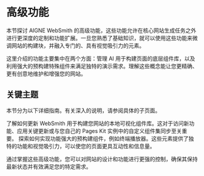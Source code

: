 # 高级功能

本节探讨 AIGNE WebSmith 的高级功能，这些功能允许在核心网站生成任务之外进行更深度的定制和功能扩展。一旦您熟悉了基础知识，就可以使用这些功能来微调网站的构建块，并融入专门的、具有视觉吸引力的元素。

这里介绍的功能主要集中在两个方面：管理 AI 用于构建页面的底层组件库，以及利用强大的预构建特殊组件来满足独特的演示需求。理解这些概念能让您更精确、更有创意地维护和增强您的网站。

## 关键主题

本节分为以下详细指南。有关深入的说明，请参阅具体的子页面。

<x-cards data-columns="2">
  <x-card data-title="管理组件" data-icon="lucide:library" data-href="/core-tasks/managing-components">
    了解如何更新 WebSmith 用于构建您网站的本地可视化组件库。这对于访问新功能、应用关键更新或与您自己的 Pages Kit 实例中的自定义组件集同步至关重要。
  </x-card>
  <x-card data-title="使用特殊组件" data-icon="lucide:star" data-href="/advanced-features/using-special-components">
    探索如何实现功能强大的预构建组件，例如终端播放器。这些元素提供了独特的功能和视觉吸引力，可以使您的页面更具互动性和信息量。
  </x-card>
</x-cards>

通过掌握这些高级功能，您可以对网站的设计和功能进行更强的控制，确保其保持最新状态并有效满足您的特定需求。